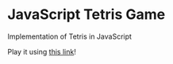 # JavaScript Tetris Game
Implementation of Tetris in JavaScript

Play it using [this link](https://thevenus.github.io/tetris-js/)!
